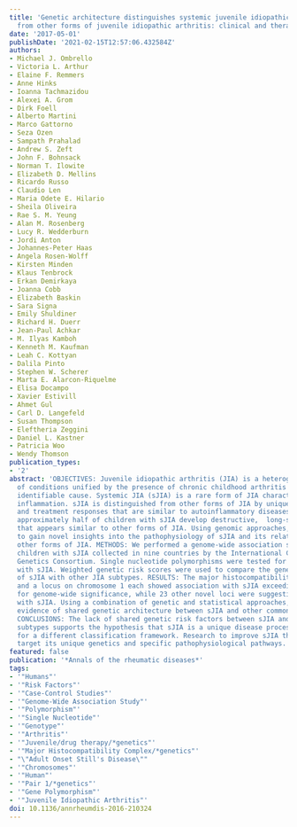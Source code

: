 ```yaml
---
title: 'Genetic architecture distinguishes systemic juvenile idiopathic arthritis
  from other forms of juvenile idiopathic arthritis: clinical and therapeutic implications.'
date: '2017-05-01'
publishDate: '2021-02-15T12:57:06.432584Z'
authors:
- Michael J. Ombrello
- Victoria L. Arthur
- Elaine F. Remmers
- Anne Hinks
- Ioanna Tachmazidou
- Alexei A. Grom
- Dirk Foell
- Alberto Martini
- Marco Gattorno
- Seza Ozen
- Sampath Prahalad
- Andrew S. Zeft
- John F. Bohnsack
- Norman T. Ilowite
- Elizabeth D. Mellins
- Ricardo Russo
- Claudio Len
- Maria Odete E. Hilario
- Sheila Oliveira
- Rae S. M. Yeung
- Alan M. Rosenberg
- Lucy R. Wedderburn
- Jordi Anton
- Johannes-Peter Haas
- Angela Rosen-Wolff
- Kirsten Minden
- Klaus Tenbrock
- Erkan Demirkaya
- Joanna Cobb
- Elizabeth Baskin
- Sara Signa
- Emily Shuldiner
- Richard H. Duerr
- Jean-Paul Achkar
- M. Ilyas Kamboh
- Kenneth M. Kaufman
- Leah C. Kottyan
- Dalila Pinto
- Stephen W. Scherer
- Marta E. Alarcon-Riquelme
- Elisa Docampo
- Xavier Estivill
- Ahmet Gul
- Carl D. Langefeld
- Susan Thompson
- Eleftheria Zeggini
- Daniel L. Kastner
- Patricia Woo
- Wendy Thomson
publication_types:
- '2'
abstract: 'OBJECTIVES: Juvenile idiopathic arthritis (JIA) is a heterogeneous group
  of conditions unified by the presence of chronic childhood arthritis without an
  identifiable cause. Systemic JIA (sJIA) is a rare form of JIA characterised by systemic
  inflammation. sJIA is distinguished from other forms of JIA by unique clinical features
  and treatment responses that are similar to autoinflammatory diseases. However,
  approximately half of children with sJIA develop destructive,  long-standing arthritis
  that appears similar to other forms of JIA. Using genomic approaches, we sought
  to gain novel insights into the pathophysiology of sJIA and its relationship with
  other forms of JIA. METHODS: We performed a genome-wide association study of 770
  children with sJIA collected in nine countries by the International Childhood Arthritis
  Genetics Consortium. Single nucleotide polymorphisms were tested for association
  with sJIA. Weighted genetic risk scores were used to compare the genetic architecture
  of sJIA with other JIA subtypes. RESULTS: The major histocompatibility complex locus
  and a locus on chromosome 1 each showed association with sJIA exceeding the threshold
  for genome-wide significance, while 23 other novel loci were suggestive of association
  with sJIA. Using a combination of genetic and statistical approaches, we found no
  evidence of shared genetic architecture between sJIA and other common JIA subtypes.
  CONCLUSIONS: The lack of shared genetic risk factors between sJIA and other JIA
  subtypes supports the hypothesis that sJIA is a unique disease process and argues
  for a different classification framework. Research to improve sJIA therapy should
  target its unique genetics and specific pathophysiological pathways.'
featured: false
publication: '*Annals of the rheumatic diseases*'
tags:
- '"Humans"'
- '"Risk Factors"'
- '"Case-Control Studies"'
- '"Genome-Wide Association Study"'
- '"Polymorphism"'
- '"Single Nucleotide"'
- '"Genotype"'
- '"Arthritis"'
- '"Juvenile/drug therapy/*genetics"'
- '"Major Histocompatibility Complex/*genetics"'
- "\"Adult Onset Still's Disease\""
- '"Chromosomes"'
- '"Human"'
- '"Pair 1/*genetics"'
- '"Gene Polymorphism"'
- '"Juvenile Idiopathic Arthritis"'
doi: 10.1136/annrheumdis-2016-210324
---
```


